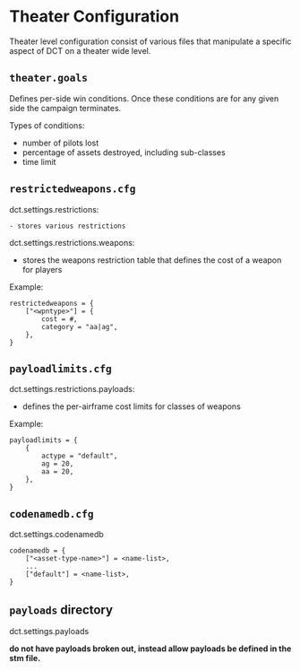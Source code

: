 # Theater Configuration

Theater level configuration consist of various files that manipulate a
specific aspect of DCT on a theater wide level.

## `theater.goals`

Defines per-side win conditions. Once these conditions are for any given
side the campaign terminates.

Types of conditions:

 * number of pilots lost
 * percentage of assets destroyed, including sub-classes
 * time limit

## `restrictedweapons.cfg`

dct.settings.restrictions:

	- stores various restrictions

dct.settings.restrictions.weapons:

 - stores the weapons restriction table that defines the cost of a weapon
   for players

Example:

	restrictedweapons = {
		["<wpntype>"] = {
			cost = #,
			category = "aa|ag",
		},
	}

## `payloadlimits.cfg`

dct.settings.restrictions.payloads:

 - defines the per-airframe cost limits for classes of weapons

Example:

	payloadlimits = {
		{
			actype = "default",
			ag = 20,
			aa = 20,
		},
	}

## `codenamedb.cfg`

dct.settings.codenamedb

	codenamedb = {
		["<asset-type-name>"] = <name-list>,
		...
		["default"] = <name-list>,
	}

## `payloads` directory

dct.settings.payloads

 **do not have payloads broken out, instead allow payloads be
   defined in the stm file.**
